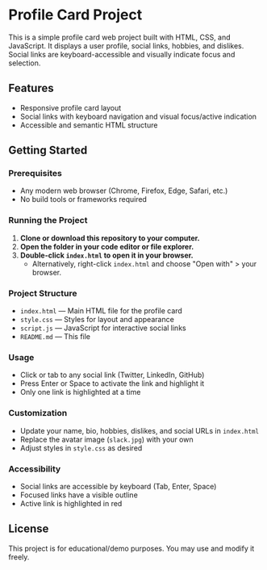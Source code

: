 # Profile Card Project

This is a simple profile card web project built with HTML, CSS, and JavaScript. It displays a user profile, social links, hobbies, and dislikes. Social links are keyboard-accessible and visually indicate focus and selection.

## Features

- Responsive profile card layout
- Social links with keyboard navigation and visual focus/active indication
- Accessible and semantic HTML structure

## Getting Started

### Prerequisites

- Any modern web browser (Chrome, Firefox, Edge, Safari, etc.)
- No build tools or frameworks required

### Running the Project

1. **Clone or download this repository to your computer.**
2. **Open the folder in your code editor or file explorer.**
3. **Double-click `index.html` to open it in your browser.**
   - Alternatively, right-click `index.html` and choose "Open with" > your browser.

### Project Structure

- `index.html` — Main HTML file for the profile card
- `style.css` — Styles for layout and appearance
- `script.js` — JavaScript for interactive social links
- `README.md` — This file

### Usage

- Click or tab to any social link (Twitter, LinkedIn, GitHub)
- Press Enter or Space to activate the link and highlight it
- Only one link is highlighted at a time

### Customization

- Update your name, bio, hobbies, dislikes, and social URLs in `index.html`
- Replace the avatar image (`slack.jpg`) with your own
- Adjust styles in `style.css` as desired

### Accessibility

- Social links are accessible by keyboard (Tab, Enter, Space)
- Focused links have a visible outline
- Active link is highlighted in red

## License

This project is for educational/demo purposes. You may use and modify it freely.
